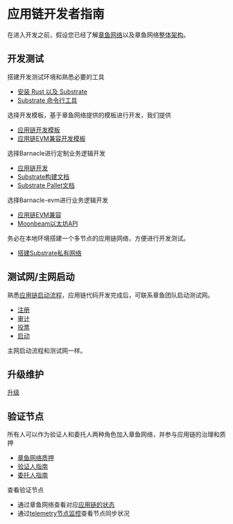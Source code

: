 # 应用链开发者指南

在进入开发之前，假设您已经了解[章鱼网络](https://oct.network/)以及章鱼网络[整体架构](https://docs.oct.network/general/octopus-overview.html#octopus-network-overview)。

## 开发测试

搭建开发测试环境和熟悉必要的工具

+ [安装 Rust 以及 Substrate](https://docs.substrate.io/main-docs/install/)
+ [Substrate 命令行工具](https://docs.substrate.io/reference/command-line-tools/)

选择开发模板，基于章鱼网络提供的模板进行开发，我们提供

+ [应用链开发模板](https://github.com/octopus-network/barnacle/tree/release-v0.9.18)
+ [应用链EVM兼容开发模板](https://github.com/octopus-network/barnacle/tree/release-v0.9.18-evm)

选择Barnacle进行定制业务逻辑开发

+ [应用链开发](https://docs.oct.network/guides/appchain-develop.html#implement-appchain-runtime)
+ [Substrate构建文档](https://docs.substrate.io/main-docs/build/)
+ [Substrate Pallet文档](https://docs.substrate.io/tutorials/work-with-pallets/)

选择Barnacle-evm进行业务逻辑开发

+ [应用链EVM兼容](https://docs.oct.network/guides/appchain-evm.html#appchain-evm-compatible)
+ [Moonbeam以太坊API](https://docs.moonbeam.network/builders/build/eth-api/)

务必在本地环境搭建一个多节点的应用链网络，方便进行开发测试。

+ [搭建Substrate私有网络](https://docs.substrate.io/tutorials/get-started/simulate-network/)


## 测试网/主网启动

熟悉[应用链启动流程](https://docs.oct.network/guides/appchain-startup.html)，应用链代码开发完成后，可联系章鱼团队启动测试网。

+ [注册](https://docs.oct.network/guides/appchain-register.html#appchain-register)
+ [审计]()
+ [投票](https://docs.oct.network/guides/voting-appchain.html#voting-for-appchain)
+ [启动](https://docs.oct.network/guides/appchain-startup.html#appchain-booting-process)

主网启动流程和测试网一样。


## 升级维护

[升级](https://docs.oct.network/guides/appchain-upgrade.html#appchain-upgrade)


## 验证节点

所有人可以作为验证人和委托人两种角色加入章鱼网络，并参与应用链的治理和质押

+ [章鱼网络质押](https://docs.oct.network/general/octopus-staking.html#octopus-network-staking)
+ [验证人指南](https://docs.oct.network/maintain/validator-guide.html)
+ [委托人指南](https://docs.oct.network/maintain/delegator-delegate.html)

查看验证节点

+ 通过章鱼网络查看对应[应用链的状态](https://mainnet.oct.network/appchains)
+ 通过[telemetry节点监控](https://telemetry.testnet.octopus.network/)查看节点同步状况